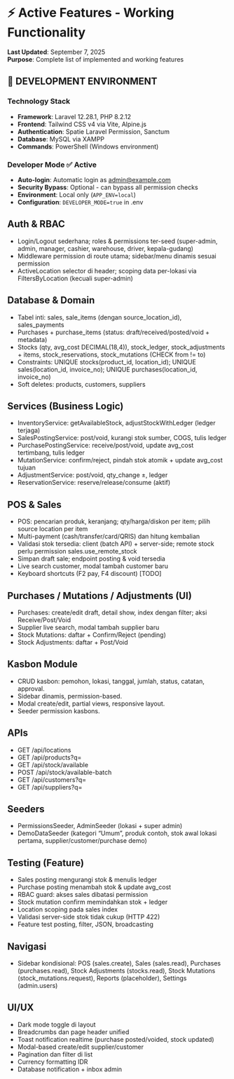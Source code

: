 # ⚡ Active Features - Working Functionality

**Last Updated**: September 7, 2025  
**Purpose**: Complete list of implemented and working features

## 🔧 **DEVELOPMENT ENVIRONMENT**

### Technology Stack
- **Framework**: Laravel 12.28.1, PHP 8.2.12
- **Frontend**: Tailwind CSS v4 via Vite, Alpine.js  
- **Authentication**: Spatie Laravel Permission, Sanctum
- **Database**: MySQL via XAMPP
- **Commands**: PowerShell (Windows environment)

### Developer Mode ✅ Active
- **Auto-login**: Automatic login as admin@example.com
- **Security Bypass**: Optional - can bypass all permission checks
- **Environment**: Local only (`APP_ENV=local`)
- **Configuration**: `DEVELOPER_MODE=true` in .env

## Auth & RBAC
- Login/Logout sederhana; roles & permissions ter-seed (super-admin, admin, manager, cashier, warehouse, driver, kepala-gudang)
- Middleware permission di route utama; sidebar/menu dinamis sesuai permission
- ActiveLocation selector di header; scoping data per-lokasi via FiltersByLocation (kecuali super-admin)

## Database & Domain
- Tabel inti: sales, sale_items (dengan source_location_id), sales_payments
- Purchases + purchase_items (status: draft/received/posted/void + metadata)
- Stocks (qty, avg_cost DECIMAL(18,4)), stock_ledger, stock_adjustments + items, stock_reservations, stock_mutations (CHECK from != to)
- Constraints: UNIQUE stocks(product_id, location_id); UNIQUE sales(location_id, invoice_no); UNIQUE purchases(location_id, invoice_no)
- Soft deletes: products, customers, suppliers

## Services (Business Logic)
- InventoryService: getAvailableStock, adjustStockWithLedger (ledger terjaga)
- SalesPostingService: post/void, kurangi stok sumber, COGS, tulis ledger
- PurchasePostingService: receive/post/void, update avg_cost tertimbang, tulis ledger
- MutationService: confirm/reject, pindah stok atomik + update avg_cost tujuan
- AdjustmentService: post/void, qty_change ±, ledger
- ReservationService: reserve/release/consume (aktif)

## POS & Sales
- POS: pencarian produk, keranjang; qty/harga/diskon per item; pilih source location per item
- Multi-payment (cash/transfer/card/QRIS) dan hitung kembalian
- Validasi stok tersedia: client (batch API) + server-side; remote stock perlu permission sales.use_remote_stock
- Simpan draft sale; endpoint posting & void tersedia
- Live search customer, modal tambah customer baru
- Keyboard shortcuts (F2 pay, F4 discount) [TODO]

## Purchases / Mutations / Adjustments (UI)
- Purchases: create/edit draft, detail show, index dengan filter; aksi Receive/Post/Void
- Supplier live search, modal tambah supplier baru
- Stock Mutations: daftar + Confirm/Reject (pending)
- Stock Adjustments: daftar + Post/Void

## Kasbon Module
- CRUD kasbon: pemohon, lokasi, tanggal, jumlah, status, catatan, approval.
- Sidebar dinamis, permission-based.
- Modal create/edit, partial views, responsive layout.
- Seeder permission kasbons.

## APIs
- GET /api/locations
- GET /api/products?q=
- GET /api/stock/available
- POST /api/stock/available-batch
- GET /api/customers?q=
- GET /api/suppliers?q=

## Seeders
- PermissionsSeeder, AdminSeeder (lokasi + super admin)
- DemoDataSeeder (kategori “Umum”, produk contoh, stok awal lokasi pertama, supplier/customer/purchase demo)

## Testing (Feature)
- Sales posting mengurangi stok & menulis ledger
- Purchase posting menambah stok & update avg_cost
- RBAC guard: akses sales dibatasi permission
- Stock mutation confirm memindahkan stok + ledger
- Location scoping pada sales index
- Validasi server-side stok tidak cukup (HTTP 422)
- Feature test posting, filter, JSON, broadcasting

## Navigasi
- Sidebar kondisional: POS (sales.create), Sales (sales.read), Purchases (purchases.read), Stock Adjustments (stocks.read), Stock Mutations (stock_mutations.request), Reports (placeholder), Settings (admin.users)

## UI/UX
- Dark mode toggle di layout
- Breadcrumbs dan page header unified
- Toast notification realtime (purchase posted/voided, stock updated)
- Modal-based create/edit supplier/customer
- Pagination dan filter di list
- Currency formatting IDR
- Database notification + inbox admin
